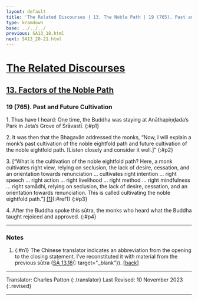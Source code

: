 ```yaml
---
layout: default
title: 'The Related Discourses | 13. The Noble Path | 19 (765). Past and Future Cultivation'
type: kramdown
base: ../../../
previous: SA13_18.html
next: SA13_20-21.html
---
```


# [The Related Discourses](../index.html)
## [13. Factors of the Noble Path](index.html)
### 19 (765). Past and Future Cultivation

1\. Thus have I heard: One time, the Buddha was staying at Anāthapiṇḍada’s Park in Jeta’s Grove of Śrāvastī.
{:#p1}

2\. It was then that the Bhagavān addressed the monks, “Now, I will explain a monk’s past cultivation of the noble eightfold path and future cultivation of the noble eightfold path. [Listen closely and consider it well.]”
{:#p2}

3\. [“What is the cultivation of the noble eightfold path? Here, a monk cultivates right view, relying on seclusion, the lack of desire, cessation, and an orientation towards renunciation … cultivates right intention … right speech … right action … right livelihood … right method … right mindfulness … right samādhi, relying on seclusion, the lack of desire, cessation, and an orientation towards renunciation. This is called cultivating the noble eightfold path.”] [\[1\]](#n1){:#ref1}
{:#p3}

4\. After the Buddha spoke this sūtra, the monks who heard what the Buddha taught rejoiced and approved.
{:#p4}

---

### Notes

1. {:#n1} The Chinese translator indicates an abbreviation from the opening to the closing statement. I’ve reconstituted it with material from the previous sūtra ([SĀ 13.18](SA13_18.html){: target="_blank"}). [\[back\]](#ref1)

---

Translator: Charles Patton
{:.translator}
Last Revised: 10 November 2023
{:.revised}

---